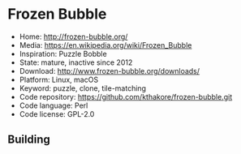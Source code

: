 # Frozen Bubble

- Home: http://frozen-bubble.org/
- Media: https://en.wikipedia.org/wiki/Frozen_Bubble
- Inspiration: Puzzle Bobble
- State: mature, inactive since 2012
- Download: http://www.frozen-bubble.org/downloads/
- Platform: Linux, macOS
- Keyword: puzzle, clone, tile-matching
- Code repository: https://github.com/kthakore/frozen-bubble.git
- Code language: Perl
- Code license: GPL-2.0

## Building
